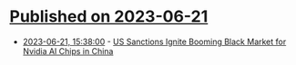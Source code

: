 # [Published on 2023-06-21](index.md)

* [2023-06-21, 15:38:00](https://soylentnews.org/article.pl?sid=23/06/21/1255222&from=rss) - [US Sanctions Ignite Booming Black Market for Nvidia AI Chips in China](https://soylentnews.org/article.pl?sid=23/06/21/1255222&from=rss)
